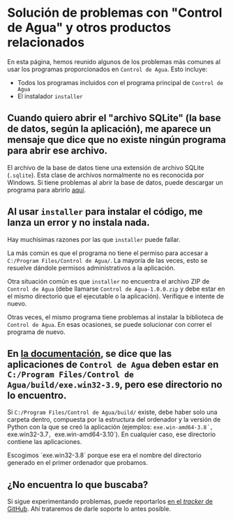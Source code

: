 # Solución de problemas con "Control de Agua" y otros productos relacionados

En esta página, hemos reunido algunos de los problemas más comunes al usar los programas proporcionados en `Control de Agua`. Esto incluye:

- Todos los programas incluidos con el programa principal de `Control de Agua`
- El instalador `installer`

## Cuando quiero abrir el "archivo SQLite" (la base de datos, según la aplicación), me aparece un mensaje que dice que no existe ningún programa para abrir ese archivo.

El archivo de la base de datos tiene una extensión de archivo SQLite
(`.sqlite`). Esta clase de archivos normalmente no es reconocida por Windows. Si tiene problemas al abrir la base de datos, 
puede descargar un programa para abrirlo [aquí](http://sqlitebrowser.org/).

## Al usar `installer` para instalar el código, me lanza un error y no instala nada.

Hay muchísimas razones por las que `installer` puede fallar.

La más común es que el programa no tiene el permiso para accesar a `C:/Program Files/Control de Agua/`. La mayoría de las veces, esto se resuelve dándole permisos
administrativos a la aplicación.

Otra situación común es que `installer` no encuentra el archivo ZIP de `Control de Agua` (debe llamarse `Control de Agua-1.0.0.zip` y debe estar en el mismo directorio
que el ejecutable o la aplicación). Verifique e intente de nuevo.

Otras veces, el mismo programa tiene problemas al instalar la biblioteca de `Control de Agua`. En esas ocasiones, se puede solucionar con correr el programa de nuevo.

## En [la documentación](https://ControlDeAgua.github.io/ControlDeAgua-docs), se dice que las aplicaciones de `Control de Agua` deben estar en `C:/Program Files/Control de Agua/build/exe.win32-3.9`, pero ese directorio no lo encuentro.

Si `C:/Program Files/Control de Agua/build/` existe, debe haber solo una carpeta dentro, compuesta por la estructura del ordenador y la versión de Python con la que se
creó la aplicación (ejemplos: `exe.win-amd64-3.8´, `exe.win32-3.7`, `exe.win-amd64-3.10`). En cualquier caso, ese directorio contiene las aplicaciones.

Escogimos ´exe.win32-3.8´ porque ese era el nombre del directorio generado en el primer ordenador que probamos.

## ¿No encuentra lo que buscaba?

Si sigue experimentando problemas, puede reportarlos [en el _tracker_ de GitHub](https://github.com/ControlDeAgua/bug_tracker). Ahí trataremos de darle soporte lo antes 
posible.
